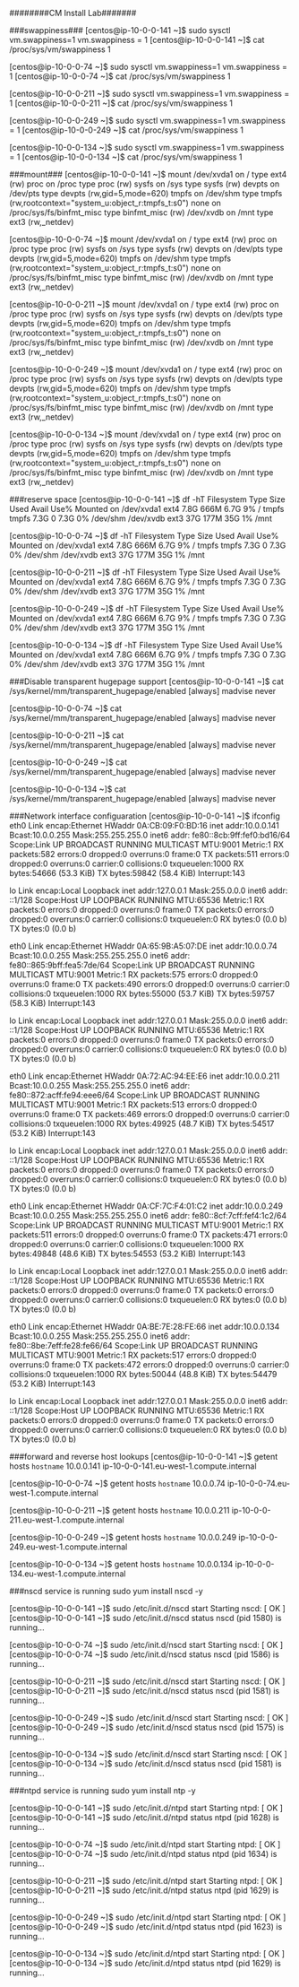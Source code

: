 ########CM Install Lab#######

###swappiness###
[centos@ip-10-0-0-141 ~]$ sudo sysctl vm.swappiness=1
vm.swappiness = 1
[centos@ip-10-0-0-141 ~]$ cat /proc/sys/vm/swappiness
1

[centos@ip-10-0-0-74 ~]$ sudo sysctl vm.swappiness=1
vm.swappiness = 1
[centos@ip-10-0-0-74 ~]$ cat /proc/sys/vm/swappiness
1

[centos@ip-10-0-0-211 ~]$ sudo sysctl vm.swappiness=1
vm.swappiness = 1
[centos@ip-10-0-0-211 ~]$ cat /proc/sys/vm/swappiness
1

[centos@ip-10-0-0-249 ~]$ sudo sysctl vm.swappiness=1
vm.swappiness = 1
[centos@ip-10-0-0-249 ~]$ cat /proc/sys/vm/swappiness
1

[centos@ip-10-0-0-134 ~]$ sudo sysctl vm.swappiness=1
vm.swappiness = 1
[centos@ip-10-0-0-134 ~]$ cat /proc/sys/vm/swappiness
1



###mount###
[centos@ip-10-0-0-141 ~]$ mount
/dev/xvda1 on / type ext4 (rw)
proc on /proc type proc (rw)
sysfs on /sys type sysfs (rw)
devpts on /dev/pts type devpts (rw,gid=5,mode=620)
tmpfs on /dev/shm type tmpfs (rw,rootcontext="system_u:object_r:tmpfs_t:s0")
none on /proc/sys/fs/binfmt_misc type binfmt_misc (rw)
/dev/xvdb on /mnt type ext3 (rw,_netdev)

[centos@ip-10-0-0-74 ~]$ mount
/dev/xvda1 on / type ext4 (rw)
proc on /proc type proc (rw)
sysfs on /sys type sysfs (rw)
devpts on /dev/pts type devpts (rw,gid=5,mode=620)
tmpfs on /dev/shm type tmpfs (rw,rootcontext="system_u:object_r:tmpfs_t:s0")
none on /proc/sys/fs/binfmt_misc type binfmt_misc (rw)
/dev/xvdb on /mnt type ext3 (rw,_netdev)

[centos@ip-10-0-0-211 ~]$ mount
/dev/xvda1 on / type ext4 (rw)
proc on /proc type proc (rw)
sysfs on /sys type sysfs (rw)
devpts on /dev/pts type devpts (rw,gid=5,mode=620)
tmpfs on /dev/shm type tmpfs (rw,rootcontext="system_u:object_r:tmpfs_t:s0")
none on /proc/sys/fs/binfmt_misc type binfmt_misc (rw)
/dev/xvdb on /mnt type ext3 (rw,_netdev)

[centos@ip-10-0-0-249 ~]$ mount
/dev/xvda1 on / type ext4 (rw)
proc on /proc type proc (rw)
sysfs on /sys type sysfs (rw)
devpts on /dev/pts type devpts (rw,gid=5,mode=620)
tmpfs on /dev/shm type tmpfs (rw,rootcontext="system_u:object_r:tmpfs_t:s0")
none on /proc/sys/fs/binfmt_misc type binfmt_misc (rw)
/dev/xvdb on /mnt type ext3 (rw,_netdev)

[centos@ip-10-0-0-134 ~]$ mount
/dev/xvda1 on / type ext4 (rw)
proc on /proc type proc (rw)
sysfs on /sys type sysfs (rw)
devpts on /dev/pts type devpts (rw,gid=5,mode=620)
tmpfs on /dev/shm type tmpfs (rw,rootcontext="system_u:object_r:tmpfs_t:s0")
none on /proc/sys/fs/binfmt_misc type binfmt_misc (rw)
/dev/xvdb on /mnt type ext3 (rw,_netdev)



###reserve space
[centos@ip-10-0-0-141 ~]$ df -hT
Filesystem     Type   Size  Used Avail Use% Mounted on
/dev/xvda1     ext4   7.8G  666M  6.7G   9% /
tmpfs          tmpfs  7.3G     0  7.3G   0% /dev/shm
/dev/xvdb      ext3    37G  177M   35G   1% /mnt

[centos@ip-10-0-0-74 ~]$ df -hT
Filesystem     Type   Size  Used Avail Use% Mounted on
/dev/xvda1     ext4   7.8G  666M  6.7G   9% /
tmpfs          tmpfs  7.3G     0  7.3G   0% /dev/shm
/dev/xvdb      ext3    37G  177M   35G   1% /mnt

[centos@ip-10-0-0-211 ~]$ df -hT
Filesystem     Type   Size  Used Avail Use% Mounted on
/dev/xvda1     ext4   7.8G  666M  6.7G   9% /
tmpfs          tmpfs  7.3G     0  7.3G   0% /dev/shm
/dev/xvdb      ext3    37G  177M   35G   1% /mnt

[centos@ip-10-0-0-249 ~]$ df -hT
Filesystem     Type   Size  Used Avail Use% Mounted on
/dev/xvda1     ext4   7.8G  666M  6.7G   9% /
tmpfs          tmpfs  7.3G     0  7.3G   0% /dev/shm
/dev/xvdb      ext3    37G  177M   35G   1% /mnt

[centos@ip-10-0-0-134 ~]$ df -hT
Filesystem     Type   Size  Used Avail Use% Mounted on
/dev/xvda1     ext4   7.8G  666M  6.7G   9% /
tmpfs          tmpfs  7.3G     0  7.3G   0% /dev/shm
/dev/xvdb      ext3    37G  177M   35G   1% /mnt



###Disable transparent hugepage support
[centos@ip-10-0-0-141 ~]$ cat /sys/kernel/mm/transparent_hugepage/enabled
[always] madvise never

[centos@ip-10-0-0-74 ~]$ cat /sys/kernel/mm/transparent_hugepage/enabled
[always] madvise never

[centos@ip-10-0-0-211 ~]$ cat /sys/kernel/mm/transparent_hugepage/enabled
[always] madvise never

[centos@ip-10-0-0-249 ~]$ cat /sys/kernel/mm/transparent_hugepage/enabled
[always] madvise never

[centos@ip-10-0-0-134 ~]$ cat /sys/kernel/mm/transparent_hugepage/enabled
[always] madvise never


###Network interface configuaration
[centos@ip-10-0-0-141 ~]$  ifconfig
eth0      Link encap:Ethernet  HWaddr 0A:CB:09:F0:BD:16
          inet addr:10.0.0.141  Bcast:10.0.0.255  Mask:255.255.255.0
          inet6 addr: fe80::8cb:9ff:fef0:bd16/64 Scope:Link
          UP BROADCAST RUNNING MULTICAST  MTU:9001  Metric:1
          RX packets:582 errors:0 dropped:0 overruns:0 frame:0
          TX packets:511 errors:0 dropped:0 overruns:0 carrier:0
          collisions:0 txqueuelen:1000
          RX bytes:54666 (53.3 KiB)  TX bytes:59842 (58.4 KiB)
          Interrupt:143

lo        Link encap:Local Loopback
          inet addr:127.0.0.1  Mask:255.0.0.0
          inet6 addr: ::1/128 Scope:Host
          UP LOOPBACK RUNNING  MTU:65536  Metric:1
          RX packets:0 errors:0 dropped:0 overruns:0 frame:0
          TX packets:0 errors:0 dropped:0 overruns:0 carrier:0
          collisions:0 txqueuelen:0
          RX bytes:0 (0.0 b)  TX bytes:0 (0.0 b)

eth0      Link encap:Ethernet  HWaddr 0A:65:9B:A5:07:DE
          inet addr:10.0.0.74  Bcast:10.0.0.255  Mask:255.255.255.0
          inet6 addr: fe80::865:9bff:fea5:7de/64 Scope:Link
          UP BROADCAST RUNNING MULTICAST  MTU:9001  Metric:1
          RX packets:575 errors:0 dropped:0 overruns:0 frame:0
          TX packets:490 errors:0 dropped:0 overruns:0 carrier:0
          collisions:0 txqueuelen:1000
          RX bytes:55000 (53.7 KiB)  TX bytes:59757 (58.3 KiB)
          Interrupt:143

lo        Link encap:Local Loopback
          inet addr:127.0.0.1  Mask:255.0.0.0
          inet6 addr: ::1/128 Scope:Host
          UP LOOPBACK RUNNING  MTU:65536  Metric:1
          RX packets:0 errors:0 dropped:0 overruns:0 frame:0
          TX packets:0 errors:0 dropped:0 overruns:0 carrier:0
          collisions:0 txqueuelen:0
          RX bytes:0 (0.0 b)  TX bytes:0 (0.0 b)

eth0      Link encap:Ethernet  HWaddr 0A:72:AC:94:EE:E6
          inet addr:10.0.0.211  Bcast:10.0.0.255  Mask:255.255.255.0
          inet6 addr: fe80::872:acff:fe94:eee6/64 Scope:Link
          UP BROADCAST RUNNING MULTICAST  MTU:9001  Metric:1
          RX packets:513 errors:0 dropped:0 overruns:0 frame:0
          TX packets:469 errors:0 dropped:0 overruns:0 carrier:0
          collisions:0 txqueuelen:1000
          RX bytes:49925 (48.7 KiB)  TX bytes:54517 (53.2 KiB)
          Interrupt:143

lo        Link encap:Local Loopback
          inet addr:127.0.0.1  Mask:255.0.0.0
          inet6 addr: ::1/128 Scope:Host
          UP LOOPBACK RUNNING  MTU:65536  Metric:1
          RX packets:0 errors:0 dropped:0 overruns:0 frame:0
          TX packets:0 errors:0 dropped:0 overruns:0 carrier:0
          collisions:0 txqueuelen:0
          RX bytes:0 (0.0 b)  TX bytes:0 (0.0 b)

eth0      Link encap:Ethernet  HWaddr 0A:CF:7C:F4:01:C2
          inet addr:10.0.0.249  Bcast:10.0.0.255  Mask:255.255.255.0
          inet6 addr: fe80::8cf:7cff:fef4:1c2/64 Scope:Link
          UP BROADCAST RUNNING MULTICAST  MTU:9001  Metric:1
          RX packets:511 errors:0 dropped:0 overruns:0 frame:0
          TX packets:471 errors:0 dropped:0 overruns:0 carrier:0
          collisions:0 txqueuelen:1000
          RX bytes:49848 (48.6 KiB)  TX bytes:54553 (53.2 KiB)
          Interrupt:143

lo        Link encap:Local Loopback
          inet addr:127.0.0.1  Mask:255.0.0.0
          inet6 addr: ::1/128 Scope:Host
          UP LOOPBACK RUNNING  MTU:65536  Metric:1
          RX packets:0 errors:0 dropped:0 overruns:0 frame:0
          TX packets:0 errors:0 dropped:0 overruns:0 carrier:0
          collisions:0 txqueuelen:0
          RX bytes:0 (0.0 b)  TX bytes:0 (0.0 b)

eth0      Link encap:Ethernet  HWaddr 0A:BE:7E:28:FE:66
          inet addr:10.0.0.134  Bcast:10.0.0.255  Mask:255.255.255.0
          inet6 addr: fe80::8be:7eff:fe28:fe66/64 Scope:Link
          UP BROADCAST RUNNING MULTICAST  MTU:9001  Metric:1
          RX packets:517 errors:0 dropped:0 overruns:0 frame:0
          TX packets:472 errors:0 dropped:0 overruns:0 carrier:0
          collisions:0 txqueuelen:1000
          RX bytes:50044 (48.8 KiB)  TX bytes:54479 (53.2 KiB)
          Interrupt:143

lo        Link encap:Local Loopback
          inet addr:127.0.0.1  Mask:255.0.0.0
          inet6 addr: ::1/128 Scope:Host
          UP LOOPBACK RUNNING  MTU:65536  Metric:1
          RX packets:0 errors:0 dropped:0 overruns:0 frame:0
          TX packets:0 errors:0 dropped:0 overruns:0 carrier:0
          collisions:0 txqueuelen:0
          RX bytes:0 (0.0 b)  TX bytes:0 (0.0 b)
 
		  
###forward and reverse host lookups
[centos@ip-10-0-0-141 ~]$ getent hosts `hostname`
10.0.0.141      ip-10-0-0-141.eu-west-1.compute.internal

[centos@ip-10-0-0-74 ~]$ getent hosts `hostname`
10.0.0.74       ip-10-0-0-74.eu-west-1.compute.internal

[centos@ip-10-0-0-211 ~]$ getent hosts `hostname`
10.0.0.211      ip-10-0-0-211.eu-west-1.compute.internal

[centos@ip-10-0-0-249 ~]$ getent hosts `hostname`
10.0.0.249      ip-10-0-0-249.eu-west-1.compute.internal

[centos@ip-10-0-0-134 ~]$ getent hosts `hostname`
10.0.0.134      ip-10-0-0-134.eu-west-1.compute.internal



###nscd service is running
sudo yum install nscd -y

[centos@ip-10-0-0-141 ~]$ sudo /etc/init.d/nscd start
Starting nscd:                                             [  OK  ]
[centos@ip-10-0-0-141 ~]$ sudo /etc/init.d/nscd status
nscd (pid 1580) is running...

[centos@ip-10-0-0-74 ~]$ sudo /etc/init.d/nscd start
Starting nscd:                                             [  OK  ]
[centos@ip-10-0-0-74 ~]$ sudo /etc/init.d/nscd status
nscd (pid 1586) is running...

[centos@ip-10-0-0-211 ~]$ sudo /etc/init.d/nscd start
Starting nscd:                                             [  OK  ]
[centos@ip-10-0-0-211 ~]$ sudo /etc/init.d/nscd status
nscd (pid 1581) is running...

[centos@ip-10-0-0-249 ~]$ sudo /etc/init.d/nscd start
Starting nscd:                                             [  OK  ]
[centos@ip-10-0-0-249 ~]$ sudo /etc/init.d/nscd status
nscd (pid 1575) is running...

[centos@ip-10-0-0-134 ~]$ sudo /etc/init.d/nscd start
Starting nscd:                                             [  OK  ]
[centos@ip-10-0-0-134 ~]$ sudo /etc/init.d/nscd status
nscd (pid 1581) is running...


###ntpd service is running
sudo yum install ntp -y

[centos@ip-10-0-0-141 ~]$ sudo /etc/init.d/ntpd start
Starting ntpd:                                             [  OK  ]
[centos@ip-10-0-0-141 ~]$ sudo /etc/init.d/ntpd status
ntpd (pid  1628) is running...

[centos@ip-10-0-0-74 ~]$ sudo /etc/init.d/ntpd start
Starting ntpd:                                             [  OK  ]
[centos@ip-10-0-0-74 ~]$ sudo /etc/init.d/ntpd status
ntpd (pid  1634) is running...

[centos@ip-10-0-0-211 ~]$ sudo /etc/init.d/ntpd start
Starting ntpd:                                             [  OK  ]
[centos@ip-10-0-0-211 ~]$ sudo /etc/init.d/ntpd status
ntpd (pid  1629) is running...

[centos@ip-10-0-0-249 ~]$ sudo /etc/init.d/ntpd start
Starting ntpd:                                             [  OK  ]
[centos@ip-10-0-0-249 ~]$ sudo /etc/init.d/ntpd status
ntpd (pid  1623) is running...

[centos@ip-10-0-0-134 ~]$ sudo /etc/init.d/ntpd start
Starting ntpd:                                             [  OK  ]
[centos@ip-10-0-0-134 ~]$ sudo /etc/init.d/ntpd status
ntpd (pid  1629) is running...




